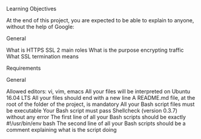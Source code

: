 Learning Objectives

At the end of this project, you are expected to be able to explain to anyone, without the help of Google:

General

What is HTTPS SSL 2 main roles
What is the purpose encrypting traffic
What SSL termination means

Requirements

General

Allowed editors: vi, vim, emacs
All your files will be interpreted on Ubuntu 16.04 LTS
All your files should end with a new line
A README.md file, at the root of the folder of the project, is mandatory
All your Bash script files must be executable
Your Bash script must pass Shellcheck (version 0.3.7) without any error
The first line of all your Bash scripts should be exactly #!/usr/bin/env bash
The second line of all your Bash scripts should be a comment explaining what is the script doing

